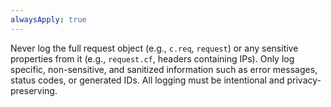 ```yaml
---
alwaysApply: true
---
```


Never log the full request object (e.g., `c.req`, `request`) or any sensitive properties from it (e.g., `request.cf`, headers containing IPs). Only log specific, non-sensitive, and sanitized information such as error messages, status codes, or generated IDs. All logging must be intentional and privacy-preserving.